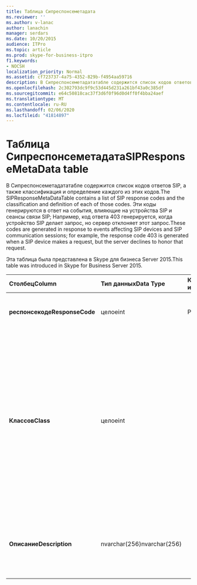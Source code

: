 ```yaml
---
title: Таблица Сипреспонсеметадата
ms.reviewer: ''
ms.author: v-lanac
author: lanachin
manager: serdars
ms.date: 10/20/2015
audience: ITPro
ms.topic: article
ms.prod: skype-for-business-itpro
f1.keywords:
- NOCSH
localization_priority: Normal
ms.assetid: cf723737-4a75-4352-829b-f4954aa59716
description: В Сипреспонсеметадататабле содержится список кодов ответов SIP, а также классификация и определение каждого из этих кодов. Эти коды генерируются в ответ на события, влияющие на устройства SIP и сеансы связи SIP; Например, код ответа 403 генерируется, когда устройство SIP делает запрос, но сервер отклоняет этот запрос.
ms.openlocfilehash: 2c302793dc9f9c53d445d231a261bf43a0c385df
ms.sourcegitcommit: e64c50818cac37f3d6f0f96d0d4ff0f4bba24aef
ms.translationtype: MT
ms.contentlocale: ru-RU
ms.lasthandoff: 02/06/2020
ms.locfileid: "41814897"
---
```

# <a name="sipresponsemetadata-table"></a><span data-ttu-id="5ad4c-104">Таблица Сипреспонсеметадата</span><span class="sxs-lookup"><span data-stu-id="5ad4c-104">SIPResponseMetaData table</span></span>
 
<span data-ttu-id="5ad4c-105">В Сипреспонсеметадататабле содержится список кодов ответов SIP, а также классификация и определение каждого из этих кодов.</span><span class="sxs-lookup"><span data-stu-id="5ad4c-105">The SIPResponseMetaDataTable contains a list of SIP response codes and the classification and definition of each of those codes.</span></span> <span data-ttu-id="5ad4c-106">Эти коды генерируются в ответ на события, влияющие на устройства SIP и сеансы связи SIP; Например, код ответа 403 генерируется, когда устройство SIP делает запрос, но сервер отклоняет этот запрос.</span><span class="sxs-lookup"><span data-stu-id="5ad4c-106">These codes are generated in response to events affecting SIP devices and SIP communication sessions; for example, the response code 403 is generated when a SIP device makes a request, but the server declines to honor that request.</span></span>
  
<span data-ttu-id="5ad4c-107">Эта таблица была представлена в Skype для бизнеса Server 2015.</span><span class="sxs-lookup"><span data-stu-id="5ad4c-107">This table was introduced in Skype for Business Server 2015.</span></span>
  
|<span data-ttu-id="5ad4c-108">**Столбец**</span><span class="sxs-lookup"><span data-stu-id="5ad4c-108">**Column**</span></span>|<span data-ttu-id="5ad4c-109">**Тип данных**</span><span class="sxs-lookup"><span data-stu-id="5ad4c-109">**Data Type**</span></span>|<span data-ttu-id="5ad4c-110">**Ключ/индекс**</span><span class="sxs-lookup"><span data-stu-id="5ad4c-110">**Key/Index**</span></span>|<span data-ttu-id="5ad4c-111">**Сведения**</span><span class="sxs-lookup"><span data-stu-id="5ad4c-111">**Details**</span></span>|
|:-----|:-----|:-----|:-----|
|<span data-ttu-id="5ad4c-112">**респонсекоде**</span><span class="sxs-lookup"><span data-stu-id="5ad4c-112">**ResponseCode**</span></span> <br/> |<span data-ttu-id="5ad4c-113">целое</span><span class="sxs-lookup"><span data-stu-id="5ad4c-113">int</span></span>  <br/> |<span data-ttu-id="5ad4c-114">Primary</span><span class="sxs-lookup"><span data-stu-id="5ad4c-114">Primary</span></span>  <br/> |<span data-ttu-id="5ad4c-115">Числовое значение, представляющее код ответа SIP.</span><span class="sxs-lookup"><span data-stu-id="5ad4c-115">Numeric value that represents the SIP response code.</span></span>  <br/> |
|<span data-ttu-id="5ad4c-116">**Классов**</span><span class="sxs-lookup"><span data-stu-id="5ad4c-116">**Class**</span></span> <br/> |<span data-ttu-id="5ad4c-117">целое</span><span class="sxs-lookup"><span data-stu-id="5ad4c-117">int</span></span>  <br/> || <span data-ttu-id="5ad4c-118">Общая классификация для кода ответа.</span><span class="sxs-lookup"><span data-stu-id="5ad4c-118">General classification for the response code.</span></span> <span data-ttu-id="5ad4c-119">Существуют следующие классификации:</span><span class="sxs-lookup"><span data-stu-id="5ad4c-119">Classifications include:</span></span> <br/>  <span data-ttu-id="5ad4c-120">1 — Информационные ответы</span><span class="sxs-lookup"><span data-stu-id="5ad4c-120">1 - Informational Responses</span></span> <br/>  <span data-ttu-id="5ad4c-121">2 — успешные ответы</span><span class="sxs-lookup"><span data-stu-id="5ad4c-121">2 - Successful Responses</span></span> <br/>  <span data-ttu-id="5ad4c-122">3 – Ответы на перенаправление</span><span class="sxs-lookup"><span data-stu-id="5ad4c-122">3 - Redirection Responses</span></span> <br/>  <span data-ttu-id="5ad4c-123">4 — Ответы на ошибки клиента</span><span class="sxs-lookup"><span data-stu-id="5ad4c-123">4 - Client Failure Responses</span></span> <br/>  <span data-ttu-id="5ad4c-124">5-Ответы на ошибки сервера</span><span class="sxs-lookup"><span data-stu-id="5ad4c-124">5 -- Server Failure Responses</span></span> <br/>  <span data-ttu-id="5ad4c-125">6-глобальный ошибочный ответ</span><span class="sxs-lookup"><span data-stu-id="5ad4c-125">6 - Global Failure Response</span></span> <br/> |
|<span data-ttu-id="5ad4c-126">**Описание**</span><span class="sxs-lookup"><span data-stu-id="5ad4c-126">**Description**</span></span> <br/> |<span data-ttu-id="5ad4c-127">nvarchar(256)</span><span class="sxs-lookup"><span data-stu-id="5ad4c-127">nvarchar(256)</span></span>  <br/> ||<span data-ttu-id="5ad4c-128">Описание кода ответа SIP.</span><span class="sxs-lookup"><span data-stu-id="5ad4c-128">Description of the SIP response code.</span></span> <span data-ttu-id="5ad4c-129">Например, код ответа 181 имеет следующее описание:</span><span class="sxs-lookup"><span data-stu-id="5ad4c-129">For example, response code 181 has the following description:</span></span>  <br/> <span data-ttu-id="5ad4c-130">Переадресация звонка</span><span class="sxs-lookup"><span data-stu-id="5ad4c-130">Call Is Being Forwarded</span></span>  <br/> |
   

